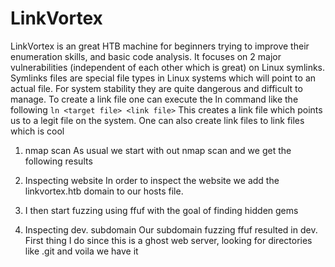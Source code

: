 # LinkVortex

LinkVortex is an great HTB machine for beginners trying to improve their enumeration skills, and basic code analysis. It focuses on 2 major vulnerabilities (independent of each other which is great) on Linux symlinks. Symlinks files are special file types in Linux systems which will point to an actual file. For system stability they are quite dangerous and difficult to manage. To create a link file one can execute the ln command like the following 
```ln <target file> <link file>```
This creates a link file which points us to a legit file on the system. 
One can also create link files to link files which is cool

1) nmap scan 
As usual we start with out nmap scan and we get the following results

2) Inspecting website
In order to inspect the website we add the linkvortex.htb domain to our hosts file.

3) I then start fuzzing using ffuf with the goal of finding hidden gems

4) Inspecting dev. subdomain
Our subdomain fuzzing ffuf resulted in dev. First thing I do since this is a ghost web server, looking for directories like .git and voila we have it
